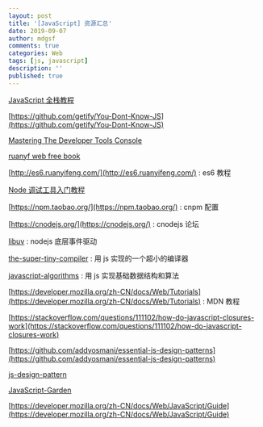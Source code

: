```yaml
---
layout: post
title: '[JavaScript] 资源汇总'
date: 2019-09-07
author: mdgsf
comments: true
categories: Web
tags: [js, javascript]
description: ''
published: true
---
```


[JavaScript 全栈教程](https://www.liaoxuefeng.com/wiki/1022910821149312)

[https://github.com/getify/You-Dont-Know-JS](https://github.com/getify/You-Dont-Know-JS)

[Mastering The Developer Tools Console](https://blog.teamtreehouse.com/mastering-developer-tools-console)

[ruanyf web free book](https://github.com/ruanyf/free-books#web-%E5%BC%80%E5%8F%91)

[http://es6.ruanyifeng.com/](http://es6.ruanyifeng.com/) : es6 教程

[Node 调试工具入门教程](http://www.ruanyifeng.com/blog/2018/03/node-debugger.html)

[https://npm.taobao.org/](https://npm.taobao.org/) : cnpm 配置

[https://cnodejs.org/](https://cnodejs.org/) : cnodejs 论坛

[libuv](https://github.com/libuv/libuv) : nodejs 底层事件驱动

[the-super-tiny-compiler](https://github.com/jamiebuilds/the-super-tiny-compiler) :
用 js 实现的一个超小的编译器

[javascript-algorithms](https://github.com/trekhleb/javascript-algorithms) : 用
js 实现基础数据结构和算法

[https://developer.mozilla.org/zh-CN/docs/Web/Tutorials](https://developer.mozilla.org/zh-CN/docs/Web/Tutorials) : MDN 教程

[https://stackoverflow.com/questions/111102/how-do-javascript-closures-work](https://stackoverflow.com/questions/111102/how-do-javascript-closures-work)

[https://github.com/addyosmani/essential-js-design-patterns](https://github.com/addyosmani/essential-js-design-patterns)

[js-design-pattern](https://addyosmani.com/resources/essentialjsdesignpatterns/book/)

[JavaScript-Garden](http://bonsaiden.github.io/JavaScript-Garden/)

[https://developer.mozilla.org/zh-CN/docs/Web/JavaScript/Guide](https://developer.mozilla.org/zh-CN/docs/Web/JavaScript/Guide)
